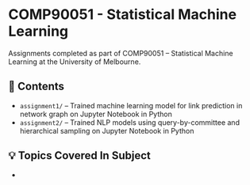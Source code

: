 # COMP90051 - Statistical Machine Learning

Assignments completed as part of COMP90051 – Statistical Machine Learning at the University of Melbourne.

## 📝 Contents

- `assignment1/` – Trained machine learning model for link prediction in network graph on Jupyter Notebook in Python
- `assignment2/` – Trained NLP models using query-by-committee and hierarchical sampling on Jupyter Notebook in Python

## 💡 Topics Covered In Subject

- 
